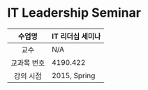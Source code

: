 IT Leadership Seminar
========

수업명 | IT 리더십 세미나
:----:|----
교수 | N/A
교과목 번호 | 4190.422
강의 시점 | 2015, Spring